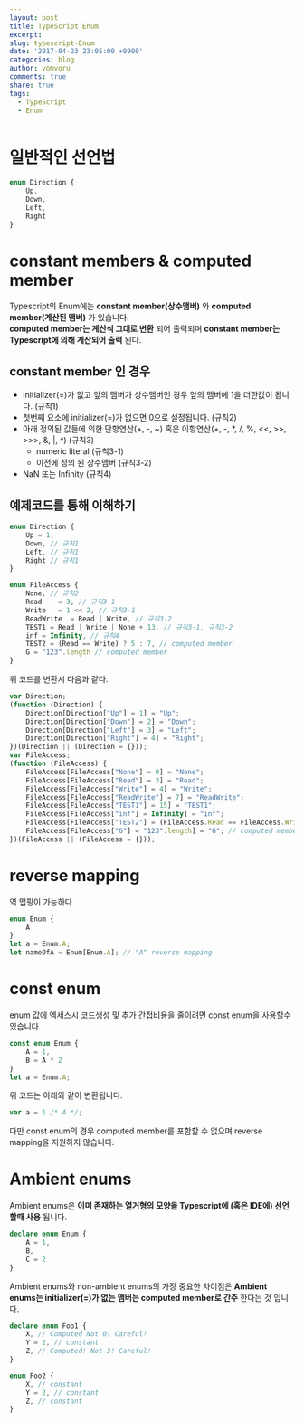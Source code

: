 ```yaml
---
layout: post
title: TypeScript Enum
excerpt:
slug: typescript-Enum
date: '2017-04-23 23:05:00 +0900'
categories: blog
author: vomvoru
comments: true
share: true
tags:
  - TypeScript
  - Enum
---
```


# 일반적인 선언법
```ts
enum Direction {
    Up,
    Down,
    Left,
    Right
}
```

# constant members & computed member
Typescript의 Enum에는 **constant member(상수맴버)** 와 **computed member(계산된 맴버)** 가 있습니다.  
**computed member는 계산식 그대로 변환** 되어 출력되며 **constant member는 Typescript에 의해 계산되어 출력** 된다.

## constant member 인 경우
* initializer(=)가 없고 앞의 맴버가 상수맴버인 경우 앞의 맴버에 1을 더한값이 됩니다. (규칙1)
* 첫번째 요소에 initializer(=)가 없으면 0으로 설정됩니다. (규칙2)
* 아래 정의된 값들에 의한 단항연산(\+, \-, \~) 혹은 이항연산(\+, \-, \*, /, %, \<\<, \>\>, \>\>\>, &, \|, ^) (규칙3)
    * numeric literal (규칙3-1)
    * 이전에 정의 된 상수맴버 (규칙3-2)
* NaN 또는 Infinity (규칙4)

## 예제코드를 통해 이해하기

```ts
enum Direction {
    Up = 1,
    Down, // 규칙1
    Left, // 규칙1
    Right // 규칙1
}

enum FileAccess {
    None, // 규칙2
    Read    = 3, // 규칙3-1
    Write   = 1 << 2, // 규칙3-1
    ReadWrite  = Read | Write, // 규칙3-2
    TEST1 = Read | Write | None + 13, // 규칙3-1, 규칙3-2
    inf = Infinity, // 규칙4
    TEST2 = (Read == Write) ? 5 : 7, // computed member
    G = "123".length // computed member
}
```

위 코드를 변환시 다음과 같다.

```ts
var Direction;
(function (Direction) {
    Direction[Direction["Up"] = 1] = "Up";
    Direction[Direction["Down"] = 2] = "Down";
    Direction[Direction["Left"] = 3] = "Left";
    Direction[Direction["Right"] = 4] = "Right";
})(Direction || (Direction = {}));
var FileAccess;
(function (FileAccess) {
    FileAccess[FileAccess["None"] = 0] = "None";
    FileAccess[FileAccess["Read"] = 3] = "Read";
    FileAccess[FileAccess["Write"] = 4] = "Write";
    FileAccess[FileAccess["ReadWrite"] = 7] = "ReadWrite";
    FileAccess[FileAccess["TEST1"] = 15] = "TEST1";
    FileAccess[FileAccess["inf"] = Infinity] = "inf";
    FileAccess[FileAccess["TEST2"] = (FileAccess.Read == FileAccess.Write) ? 5 : 7] = "TEST2"; // computed member
    FileAccess[FileAccess["G"] = "123".length] = "G"; // computed member
})(FileAccess || (FileAccess = {}));

```

# reverse mapping
역 맵핑이 가능하다

```ts
enum Enum {
    A
}
let a = Enum.A;
let nameOfA = Enum[Enum.A]; // "A" reverse mapping
```

# const enum
enum 값에 엑세스시 코드생성 및 추가 간접비용을 줄이려면 const enum을 사용할수 있습니다.

```ts
const enum Enum {
    A = 1,
    B = A * 2
}
let a = Enum.A;
```

위 코드는 아래와 같이 변환됩니다.
```js
var a = 1 /* A */;
```

다만 const enum의 경우 computed member를 포함할 수 없으며 reverse mapping을 지원하지 않습니다.

# Ambient enums

Ambient enums은 **이미 존재하는 열거형의 모양을 Typescript에 (혹은 IDE에) 선언할때 사용** 됩니다.

```ts
declare enum Enum {
    A = 1,
    B,
    C = 2
}
```

Ambient enums와 non-ambient enums의 가장 중요한 차이점은 **Ambient enums는 initializer(=)가 없는 맴버는 computed member로 간주** 한다는 것 입니다.

```ts
declare enum Foo1 {
    X, // Computed Not 0! Careful!
    Y = 2, // constant
    Z, // Computed! Not 3! Careful!
}

enum Foo2 {
    X, // constant
    Y = 2, // constant
    Z, // constant
}
```
